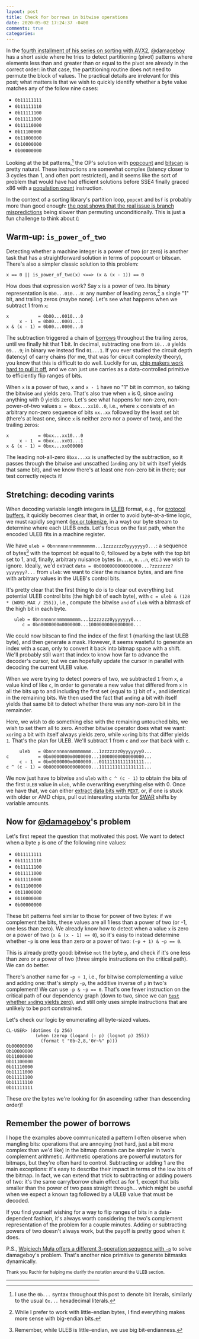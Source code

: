 ```yaml
---
layout: post
title: Check for borrows in bitwise operations
date: 2020-05-02 17:24:37 -0400
comments: true
categories: 
---
```


In the [fourth installment of his series on sorting with AVX2](https://bits.houmus.org/2020-02-01/this-goes-to-eleven-pt4),
[@damageboy](https://twitter.com/damageboy) has a short aside where he
tries to detect partitioning (pivot) patterns where elements less than
and greater than or equal to the pivot are already in the correct
order: in that case, the partitioning routine does not need to permute
the block of values.  The practical details are irrelevant for this
post; what matters is that we wish to quickly identify whether a byte
value matches any of the follow nine cases:

 * `0b11111111`
 * `0b11111110`
 * `0b11111100`
 * `0b11111000`
 * `0b11110000`
 * `0b11100000`
 * `0b11000000`
 * `0b10000000`
 * `0b00000000`

Looking at the bit patterns,[^b-for-bit-literal] the OP's solution with [popcount](https://www.felixcloutier.com/x86/popcnt) and [bitscan](https://www.felixcloutier.com/x86/bsf)
is pretty natural.  These instructions are somewhat complex (latency
closer to 3 cycles than 1, and often port restricted), 
and it seems like the sort of problem that would have had efficient
solutions before SSE4 finally graced x86 with a [population count](https://en.wikipedia.org/wiki/Hamming_weight) instruction.

[^b-for-bit-literal]: I use the `0b...` syntax throughout this post to denote bit literals, similarly to the usual `0x...` hexadecimal literals.

In the context of a sorting library's partition loop, `popcnt` and
`bsf` is probably more than good enough:
[the post shows that the real issue is branch mispredictions](https://bits.houmus.org/2020-02-01/this-goes-to-eleven-pt4)
being slower than permuting unconditionally.
This is just a fun challenge to think about (:

Warm-up: `is_power_of_two`
--------------------------

Detecting whether a machine integer is a power of two (or zero) is
another task that has a straightforward solution in terms of popcount
or bitscan.  There's also a simpler classic solution to this problem:

`x == 0 || is_power_of_two(x) <==> (x & (x - 1)) == 0`

How does that expression work?  Say `x` is a power of two. Its binary
representation is `0b0...010...0`: any number of leading zeros,[^big-endian] 
a single "1" bit, and trailing zeros (maybe none).  Let's see what happens when
we subtract 1 from `x`:

    x           = 0b00...0010...0
         x - 1  = 0b00...0001...1
    x & (x - 1) = 0b00...0000...0

[^big-endian]: While I prefer to work with little-endian bytes, I find everything makes more sense with big-endian bits.

The subtraction triggered a chain of [borrows](https://en.wikipedia.org/wiki/Carry_(arithmetic))
throughout the trailing zeros, until we finally hit that 1 bit.
In decimal, subtracting one from `10...0` yields `09...9`;
in binary we instead find `01...1`.
If you ever studied the circuit depth (latency) of carry chains
(for me, that was for circuit complexity theory), you know
that this is difficult to do well.
Luckily for us, [chip makers work hard to pull it off](https://en.wikipedia.org/wiki/Kogge%E2%80%93Stone_adder),
and we can just use carries as a data-controlled
primitive to efficiently flip ranges of bits.

When `x` is a power of two, `x` and `x - 1` have no "1" bit in common,
so taking the bitwise `and` yields zero.  That's also true when `x` is 0,
since `and`ing anything with 0 yields zero.  Let's see what happens
for non-zero, non-power-of-two values `x = 0bxx...xx10..0`,
i.e., where `x` consists of an arbitrary non-zero sequence of bits `xx..xx`
followed by the least set bit (there's at least one, since `x` is neither zero nor a power of two), and the trailing zeros:

    x           = 0bxx...xx10...0
         x - 1  = 0bxx...xx01...1
    x & (x - 1) = 0bxx...xx000000

The leading not-all-zero `0bxx...xx` is unaffected by the subtraction,
so it passes through the bitwise `and` unscathed (`and`ing any bit with
itself yields that same bit), and we know there's at least one non-zero
bit in there; our test correctly rejects it!

Stretching: decoding varints
----------------------------

When decoding variable length integers in [ULEB](https://en.wikipedia.org/wiki/LEB128#Unsigned_LEB128)
format, e.g., for [protocol buffers](https://developers.google.com/protocol-buffers/docs/encoding),
it quickly becomes clear that, in order to avoid byte-at-a-time logic,
we must rapidly segment ([lex or tokenize](https://en.wikipedia.org/wiki/Lexical_analysis), in a way) our byte stream to determine where each ULEB
ends.  Let's focus on the fast path, when the encoded ULEB fits in a
machine register.

We have `uleb = 0bnnnnnnnnmmmmmmmm...1zzzzzzz0yyyyyyy0...`: a sequence of bytes[^remember-endianness] with the topmost bit equal to 0, followed by a byte with the top bit set to 1, and, finally, arbitrary nuisance bytes (`m...m`, `n...n`, etc.) we wish to ignore.  Ideally, we'd
extract `data = 0b0000000000000000...?zzzzzzz?yyyyyyy?...` from `uleb`: we want to clear the
nuisance bytes, and are fine with arbitrary values in the 
ULEB's control bits.

[^remember-endianness]: Remember, while ULEB is little-endian, we use big bit-endianness.

It's pretty clear that the first thing to do is to
clear out everything but potential ULEB control bits (the high bit of
each byte), with `c = uleb & (128 * (WORD_MAX / 255))`, i.e.,
compute the bitwise `and` of `uleb` with a bitmask of the high bit in each byte.

       uleb = 0bnnnnnnnnmmmmmmmm...1zzzzzzz0yyyyyyy0...
          c = 0bn0000000m0000000...10000000000000000...

We could now bitscan to find the index of the first 1 (marking the
last ULEB byte), and then generate a mask.  However, it seems wasteful to
generate an index with a scan, only to convert it back into bitmap
space with a shift.  We'll probably still want that index to know how
far to advance the decoder's cursor, but we can hopefully update the
cursor in parallel with decoding the current ULEB value.

When we were trying to detect powers of two, we subtracted `1` from
`x`, a value kind of like `c`, in order to generate a new value
that differed from `x` in all the bits up to and including the first
set (equal to `1`) bit of `x`, and identical in the remaining bits.  We
then used the fact that `and`ing a bit with itself yields that same
bit to detect whether there was any non-zero bit in the remainder.

Here, we wish to do something else with the remaining untouched bits, we
wish to set them all to zero.  Another bitwise operator does
what we want: `xor`ing a bit with itself always yields zero, while
`xor`ing bits that differ yields `1`.  That's the plan for ULEB. We'll
subtract 1 from `c` and `xor` that back with `c`.

         uleb   = 0bnnnnnnnnmmmmmmmm...1zzzzzzz0yyyyyyy0...
    c           = 0bn0000000m0000000...10000000000000000...
         c - 1  = 0bn0000000m0000000...01111111111111111...
    c ^ (c - 1) = 0b0000000000000000...11111111111111111...

We now just have to bitwise `and` `uleb` with `c ^ (c - 1)`
to obtain the bits of the first `ULEB` value in `uleb`, while
overwriting everything else with 0.  Once we have that, we can either
[extract data bits with `PEXT`](https://www.felixcloutier.com/x86/pext),
or, if one is stuck with older or AMD chips, pull out interesting stunts for [SWAR](https://en.wikipedia.org/wiki/SWAR) shifts by variable amounts.

Now for [@damageboy](https://bits.houmus.org/2020-02-01/this-goes-to-eleven-pt4)'s problem
----------------------------------------------------------------

Let's first repeat the question that motivated this post.  We want to detect when a byte `p` is one of the following nine values:

 * `0b11111111`
 * `0b11111110`
 * `0b11111100`
 * `0b11111000`
 * `0b11110000`
 * `0b11100000`
 * `0b11000000`
 * `0b10000000`
 * `0b00000000`

These bit patterns feel similar to those for power of two bytes: if we
complement the bits, these values are all 1 less than a power of two
(or -1, one less than zero).  We already know how to detect when a
value `x` is zero or a power of two (`x & (x - 1) == 0`), so it's easy
to instead determine whether `~p` is one less than zero or a power of
two: `(~p + 1) & ~p == 0`.

This is already pretty good: bitwise `not` the byte `p`,
and check if it's one less than zero or a power of two (three simple
instructions on the critical path).  We can do better.

There's another name for `~p + 1`, i.e., for bitwise complementing a value and
adding one: that's simply `-p`, the additive inverse of `p` in two's
complement!  We can use `-p & ~p == 0`.  That's one fewer
instruction on the critical path of our dependency graph (down to two, since we can [`test` whether `and`ing yields zero](https://www.felixcloutier.com/x86/test)), and still only
uses simple instructions that are unlikely to be port constrained.

Let's check our logic by enumerating all byte-sized values.

    CL-USER> (dotimes (p 256)
               (when (zerop (logand (- p) (lognot p) 255))
                 (format t "0b~2,8,'0r~%" p)))
    0b00000000
    0b10000000
    0b11000000
    0b11100000
    0b11110000
    0b11111000
    0b11111100
    0b11111110
    0b11111111

These *are* the bytes we're looking for (in ascending rather
than descending order)!

Remember the power of borrows
-----------------------------

I hope the examples above communicated a pattern I often observe when
mangling bits: operations that are annoying (not hard, just a bit more
complex than we'd like) in the bitmap domain can be simpler in two's
complement arithmetic.  Arithmetic operations are powerful mutators
for bitmaps, but they're often hard to control.  Subtracting or adding
1 are the main exceptions: it's easy to describe their impact in terms
of the low bits of the bitmap.  In fact, we can extend that trick to
subtracting or adding powers of two: it's the same carry/borrow chain effect as for 1,
except that bits smaller than the power of two pass straight 
through...
which might be useful when we expect a known tag followed by a ULEB value that must be decoded.

If you find yourself wishing for a way to flip ranges of bits in a
data-dependent fashion, it's always worth considering the two's
complement representation of the problem for a couple minutes.  Adding
or subtracting powers of two doesn't always work, but the payoff is
pretty good when it does.

P.S., [Wojciech Muła offers a different 3-operation sequence with `-p`](http://0x80.pl/notesen/2016-10-16-detecting-bit-pattern.html)
to solve damageboy's problem.
That's another nice primitive to generate bitmasks dynamically.

<small>Thank you Ruchir for helping me clarify the notation around the ULEB section.</small>

<p><hr style="width: 50%"></p>
